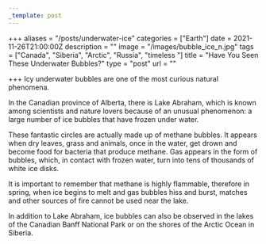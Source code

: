 ```yaml
---
_template: post
---
```




+++
aliases = "/posts/underwater-ice"
categories = ["Earth"]
date = 2021-11-26T21:00:00Z
description = ""
image = "/images/bubble_ice_n.jpg"
tags = ["Canada", "Siberia", "Arctic", "Russia", "timeless "]
title = "Have You Seen These Underwater Bubbles?"
type = "post"
url = ""

+++
Icy underwater bubbles are one of the most curious natural phenomena.

In the Canadian province of Alberta, there is Lake Abraham, which is known among scientists and nature lovers because of an unusual phenomenon: a large number of ice bubbles that have frozen under water.

These fantastic circles are actually made up of methane bubbles. It appears when dry leaves, grass and animals, once in the water, get drown and become food for bacteria that produce methane. Gas appears in the form of bubbles, which, in contact with frozen water, turn into tens of thousands of white ice disks.

It is important to remember that methane is highly flammable, therefore in spring, when ice begins to melt and gas bubbles hiss and burst, matches and other sources of fire cannot be used near the lake.

In addition to Lake Abraham, ice bubbles can also be observed in the lakes of the Canadian Banff National Park or on the shores of the Arctic Ocean in Siberia.
